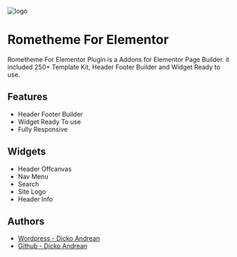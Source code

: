 
![logo](https://rometheme.pro/wp-content/uploads/2022/01/rometheme_logo_2png.png)

# Rometheme For Elementor

Rometheme For Elementor Plugin is a Addons for Elementor Page Builder. it included 250+ Template Kit, Header Footer Builder and Widget Ready to use.
## Features

- Header Footer Builder
- Widget Ready To use
- Fully Responsive

## Widgets

- Header Offcanvas
- Nav Menu
- Search
- Site Logo
- Header Info

## Authors
- [Wordpress - Dicko Andrean](https://profiles.wordpress.org/dickoandrean/)
- [Github - Dicko Andrean](https://github.com/dickoandrean)

